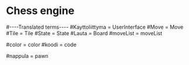 # Chess engine
#----Translated terms----
#Kayttoliittyma = UserInterface
#Move = Move
#Tile = Tile
#State = State
#Lauta = Board
#moveList = moveList

#color = color
#koodi = code

#nappula = pawn